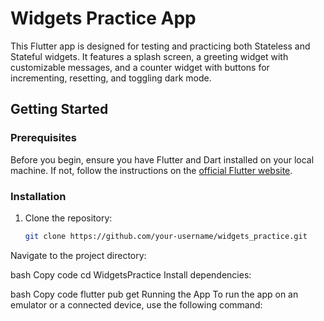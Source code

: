 # Widgets Practice App

This Flutter app is designed for testing and practicing both Stateless and Stateful widgets. It features a splash screen, a greeting widget with customizable messages, and a counter widget with buttons for incrementing, resetting, and toggling dark mode.

## Getting Started

### Prerequisites

Before you begin, ensure you have Flutter and Dart installed on your local machine. If not, follow the instructions on the [official Flutter website](https://flutter.dev/docs/get-started/install).

### Installation

1. Clone the repository:
   ```bash
   git clone https://github.com/your-username/widgets_practice.git

Navigate to the project directory:

bash
Copy code
cd WidgetsPractice
Install dependencies:

bash
Copy code
flutter pub get
Running the App
To run the app on an emulator or a connected device, use the following command:
